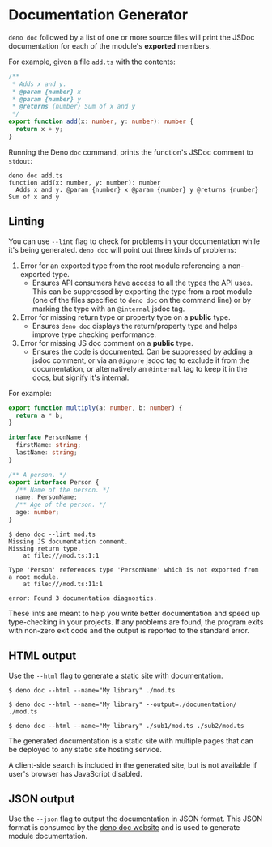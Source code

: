 # Documentation Generator

`deno doc` followed by a list of one or more source files will print the JSDoc
documentation for each of the module's **exported** members.

For example, given a file `add.ts` with the contents:

```ts
/**
 * Adds x and y.
 * @param {number} x
 * @param {number} y
 * @returns {number} Sum of x and y
 */
export function add(x: number, y: number): number {
  return x + y;
}
```

Running the Deno `doc` command, prints the function's JSDoc comment to `stdout`:

```shell
deno doc add.ts
function add(x: number, y: number): number
  Adds x and y. @param {number} x @param {number} y @returns {number} Sum of x and y
```

## Linting

You can use `--lint` flag to check for problems in your documentation while it's
being generated. `deno doc` will point out three kinds of problems:

1. Error for an exported type from the root module referencing a non-exported
   type.
   - Ensures API consumers have access to all the types the API uses. This can
     be suppressed by exporting the type from a root module (one of the files
     specified to `deno doc` on the command line) or by marking the type with an
     `@internal` jsdoc tag.
1. Error for missing return type or property type on a **public** type.
   - Ensures `deno doc` displays the return/property type and helps improve type
     checking performance.
1. Error for missing JS doc comment on a **public** type.
   - Ensures the code is documented. Can be suppressed by adding a jsdoc
     comment, or via an `@ignore` jsdoc tag to exclude it from the
     documentation, or alternatively an `@internal` tag to keep it in the docs,
     but signify it's internal.

For example:

```ts title="/mod.ts"
export function multiply(a: number, b: number) {
  return a * b;
}

interface PersonName {
  firstName: string;
  lastName: string;
}

/** A person. */
export interface Person {
  /** Name of the person. */
  name: PersonName;
  /** Age of the person. */
  age: number;
}
```

```shell
$ deno doc --lint mod.ts
Missing JS documentation comment.
Missing return type.
    at file:///mod.ts:1:1

Type 'Person' references type 'PersonName' which is not exported from a root module.
    at file:///mod.ts:11:1

error: Found 3 documentation diagnostics.
```

These lints are meant to help you write better documentation and speed up
type-checking in your projects. If any problems are found, the program exits
with non-zero exit code and the output is reported to the standard error.

## HTML output

Use the `--html` flag to generate a static site with documentation.

```
$ deno doc --html --name="My library" ./mod.ts

$ deno doc --html --name="My library" --output=./documentation/ ./mod.ts

$ deno doc --html --name="My library" ./sub1/mod.ts ./sub2/mod.ts
```

The generated documentation is a static site with multiple pages that can be
deployed to any static site hosting service.

A client-side search is included in the generated site, but is not available if
user's browser has JavaScript disabled.

## JSON output

Use the `--json` flag to output the documentation in JSON format. This JSON
format is consumed by the
[deno doc website](https://github.com/denoland/docland) and is used to generate
module documentation.
